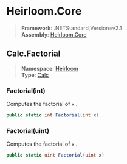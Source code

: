 # Heirloom.Core

> **Framework**: .NETStandard,Version=v2.1  
> **Assembly**: [Heirloom.Core][0]  

## Calc.Factorial

> **Namespace**: [Heirloom][0]  
> **Type**: [Calc][1]  

### Factorial(int)

Computes the factorial of `x` .

```cs
public static int Factorial(int x)
```

### Factorial(uint)

Computes the factorial of `x` .

```cs
public static uint Factorial(uint x)
```

[0]: ../Heirloom.Core.md
[1]: Heirloom.Calc.md
